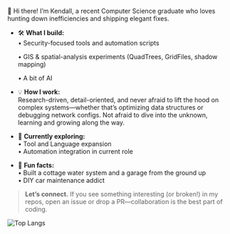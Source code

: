 👋 Hi there! I’m Kendall, a recent Computer Science graduate who loves hunting down inefficiencies and shipping elegant fixes.

- 🛠️  **What I build:**  
  • Security-focused tools and automation scripts

  • GIS & spatial-analysis experiments (QuadTrees, GridFiles, shadow mapping)

  • A bit of AI 

- 💡  **How I work:**  
  Research-driven, detail-oriented, and never afraid to lift the hood on complex systems—whether that’s optimizing data structures or debugging network configs.
  Not afraid to dive into the unknown, learning and growing along the way.

- 🌱  **Currently exploring:**  
  • Tool and Language expansion  
  • Automation integration in current role

- 🚀  **Fun facts:**  
  • Built a cottage water system and a garage from the ground up  
  • DIY car maintenance addict  

> **Let’s connect.** If you see something interesting (or broken!) in my repos, open an issue or drop a PR—collaboration is the best part of coding.


![Top Langs](https://github-readme-stats.vercel.app/api/top-langs/?username=Monzama&layout=compact&langs_count=8&theme=tokyonight)  
